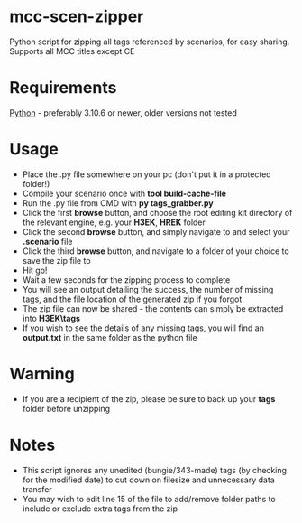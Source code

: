 # mcc-scen-zipper
Python script for zipping all tags referenced by scenarios, for easy sharing.
Supports all MCC titles except CE

# Requirements
[Python](https://www.python.org/) - preferably 3.10.6 or newer, older versions not tested

# Usage
* Place the .py file somewhere on your pc (don't put it in a protected folder!)
* Compile your scenario once with **tool build-cache-file**
* Run the .py file from CMD with **py tags_grabber.py**
* Click the first **browse** button, and choose the root editing kit directory of the relevant engine, e.g. your **H3EK**, **HREK** folder
* Click the second **browse** button, and simply navigate to and select your **.scenario** file
* Click the third **browse** button, and navigate to a folder of your choice to save the zip file to
* Hit go!
* Wait a few seconds for the zipping process to complete
* You will see an output detailing the success, the number of missing tags, and the file location of the generated zip if you forgot
* The zip file can now be shared - the contents can simply be extracted into **H3EK\tags**
* If you wish to see the details of any missing tags, you will find an **output.txt** in the same folder as the python file

# Warning
* If you are a recipient of the zip, please be sure to back up your **tags** folder before unzipping

# Notes
* This script ignores any unedited (bungie/343-made) tags (by checking for the modified date) to cut down on filesize and unnecessary data transfer
* You may wish to edit line 15 of the file to add/remove folder paths to include or exclude extra tags from the zip